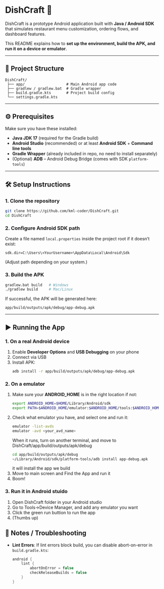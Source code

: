 # DishCraft 🍕

DishCraft is a prototype Android application built with **Java / Android SDK** that simulates restaurant menu customization, ordering flows, and dashboard features.

This README explains how to **set up the environment, build the APK, and run it on a device or emulator**.

---

## 📂 Project Structure
```
DishCraft/
 ├── app/                   # Main Android app code
 ├── gradlew / gradlew.bat  # Gradle wrapper
 ├── build.gradle.kts       # Project build config
 └── settings.gradle.kts
```

---

## ⚙️ Prerequisites

Make sure you have these installed:

- **Java JDK 17** (required for the Gradle build)  
- **Android Studio** (recommended) or at least **Android SDK** + **Command line tools**  
- **Gradle Wrapper** (already included in repo, no need to install separately)  
- (Optional) **ADB** – Android Debug Bridge (comes with SDK `platform-tools`)  

---

## 🛠 Setup Instructions

### 1. Clone the repository
```bash
git clone https://github.com/kml-coder/DishCraft.git
cd DishCraft
```

### 2. Configure Android SDK path
Create a file named `local.properties` inside the project root if it doesn’t exist:

```
sdk.dir=C:\Users\<YourUsername>\AppData\Local\Android\Sdk
```

(Adjust path depending on your system.)

### 3. Build the APK
```bash
gradlew.bat build   # Windows
./gradlew build     # Mac/Linux
```

If successful, the APK will be generated here:
```
app/build/outputs/apk/debug/app-debug.apk
```

---

## ▶️ Running the App

### 1. On a real Android device
1. Enable **Developer Options** and **USB Debugging** on your phone  
2. Connect via USB  
3. Install APK:
   ```bash
   adb install -r app/build/outputs/apk/debug/app-debug.apk
   ```
### 2. On a emulator
1. Make sure your **ANDROID_HOME** is in the right location if not:
   ```bash
   export ANDROID_HOME=$HOME/Library/Android/sdk
   export PATH=$ANDROID_HOME/emulator:$ANDROID_HOME/tools:$ANDROID_HOME/tools/bin:$ANDROID_HOME/platform-tools:$PATH
   ```
2. Check what emulator you have, and select one and run it:
   ```bash
   emulator -list-avds
   emulator -avd <your_avd_name>
   ```
   When it runs, turn on another terminal, and move to DishCraft/app/build/outputs/apk/debug
   ```bash
   cd app/build/outputs/apk/debug
   ~/Library/Android/sdk/platform-tools/adb install app-debug.apk
   ```
   it will install the app we build
4. Move to main screen and Find the App and run it
5. Boom!

### 3. Run it in Android stuido
1. Open DishCraft folder in your Android studio
2. Go to Tools->Device Manager, and add any emulator you want
3. Click the green run buttion to run the app
4. (Thumbs up)

## 🚧 Notes / Troubleshooting
- **Lint Errors**: If lint errors block build, you can disable abort-on-error in `build.gradle.kts`:  
  ```kotlin
  android {
      lint {
          abortOnError = false
          checkReleaseBuilds = false
      }
  }
  ```

 
